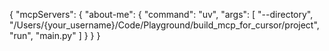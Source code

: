 {
    "mcpServers": {
        "about-me": {
            "command": "uv",
            "args": [
                "--directory",
                "/Users/{your_username}/Code/Playground/build_mcp_for_cursor/project",
                "run",
                "main.py"
            ]
        }
    }
}
